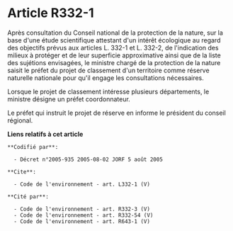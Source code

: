 # Article R332-1

Après consultation du Conseil national de la protection de la nature, sur la base d'une étude scientifique attestant d'un
intérêt écologique au regard des objectifs prévus aux articles L. 332-1 et L. 332-2, de l'indication des milieux à protéger
et de leur superficie approximative ainsi que de la liste des sujétions envisagées, le ministre chargé de la protection de la
nature saisit le préfet du projet de classement d'un territoire comme réserve naturelle nationale pour qu'il engage les
consultations nécessaires. 

Lorsque le projet de classement intéresse plusieurs départements, le ministre désigne un préfet coordonnateur. 

Le préfet qui instruit le projet de réserve en informe le président du conseil régional.

**Liens relatifs à cet article**

	**Codifié par**:

	  - Décret n°2005-935 2005-08-02 JORF 5 août 2005

	**Cite**:

	  - Code de l'environnement - art. L332-1 (V)

	**Cité par**:

	  - Code de l'environnement - art. R332-3 (V)
	  - Code de l'environnement - art. R332-54 (V)
	  - Code de l'environnement - art. R643-1 (V)
